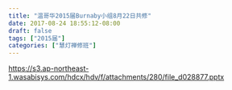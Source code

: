 ```yaml
---
title: "温哥华2015届Burnaby小组8月22日共修"
date: 2017-08-24 18:55:12-08:00
draft: false
tags: ["2015届"]
categories: ["慧灯禅修班"]
---
```

https://s3.ap-northeast-1.wasabisys.com/hdcx/hdv/f/attachments/280/file_d028877.pptx
